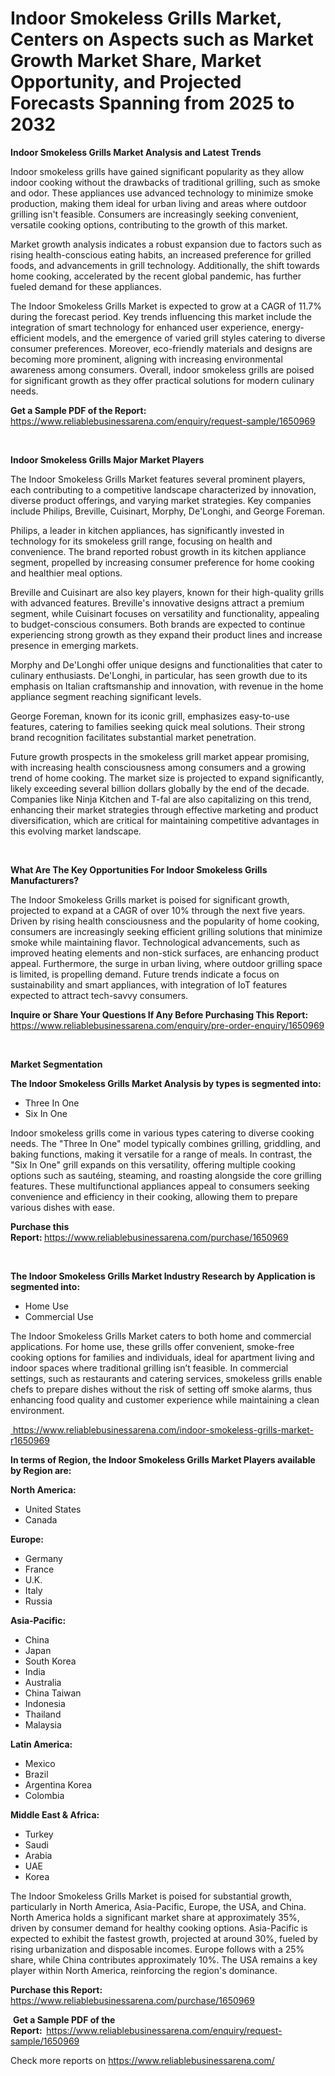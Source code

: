 <p><h1>Indoor Smokeless Grills Market, Centers on Aspects such as Market Growth Market Share, Market Opportunity, and Projected Forecasts Spanning from 2025 to 2032</h1></p><p><strong>Indoor Smokeless Grills Market Analysis and Latest Trends</strong></p>
<p><p>Indoor smokeless grills have gained significant popularity as they allow indoor cooking without the drawbacks of traditional grilling, such as smoke and odor. These appliances use advanced technology to minimize smoke production, making them ideal for urban living and areas where outdoor grilling isn't feasible. Consumers are increasingly seeking convenient, versatile cooking options, contributing to the growth of this market.</p><p>Market growth analysis indicates a robust expansion due to factors such as rising health-conscious eating habits, an increased preference for grilled foods, and advancements in grill technology. Additionally, the shift towards home cooking, accelerated by the recent global pandemic, has further fueled demand for these appliances. </p><p>The Indoor Smokeless Grills Market is expected to grow at a CAGR of 11.7% during the forecast period. Key trends influencing this market include the integration of smart technology for enhanced user experience, energy-efficient models, and the emergence of varied grill styles catering to diverse consumer preferences. Moreover, eco-friendly materials and designs are becoming more prominent, aligning with increasing environmental awareness among consumers. Overall, indoor smokeless grills are poised for significant growth as they offer practical solutions for modern culinary needs.</p></p>
<p><strong>Get a Sample PDF of the Report:&nbsp;</strong> <a href="https://www.reliablebusinessarena.com/enquiry/request-sample/1650969?utm_campaign=2279&utm_medium=2&utm_source=Github&utm_content=ia&utm_term=17022025&utm_id=indoor-smokeless-grills">https://www.reliablebusinessarena.com/enquiry/request-sample/1650969</a></p>
<p>&nbsp;</p>
<p><strong>Indoor Smokeless Grills Major Market Players</strong></p>
<p><p>The Indoor Smokeless Grills Market features several prominent players, each contributing to a competitive landscape characterized by innovation, diverse product offerings, and varying market strategies. Key companies include Philips, Breville, Cuisinart, Morphy, De'Longhi, and George Foreman. </p><p>Philips, a leader in kitchen appliances, has significantly invested in technology for its smokeless grill range, focusing on health and convenience. The brand reported robust growth in its kitchen appliance segment, propelled by increasing consumer preference for home cooking and healthier meal options.</p><p>Breville and Cuisinart are also key players, known for their high-quality grills with advanced features. Breville's innovative designs attract a premium segment, while Cuisinart focuses on versatility and functionality, appealing to budget-conscious consumers. Both brands are expected to continue experiencing strong growth as they expand their product lines and increase presence in emerging markets.</p><p>Morphy and De'Longhi offer unique designs and functionalities that cater to culinary enthusiasts. De'Longhi, in particular, has seen growth due to its emphasis on Italian craftsmanship and innovation, with revenue in the home appliance segment reaching significant levels.</p><p>George Foreman, known for its iconic grill, emphasizes easy-to-use features, catering to families seeking quick meal solutions. Their strong brand recognition facilitates substantial market penetration.</p><p>Future growth prospects in the smokeless grill market appear promising, with increasing health consciousness among consumers and a growing trend of home cooking. The market size is projected to expand significantly, likely exceeding several billion dollars globally by the end of the decade. Companies like Ninja Kitchen and T-fal are also capitalizing on this trend, enhancing their market strategies through effective marketing and product diversification, which are critical for maintaining competitive advantages in this evolving market landscape.</p></p>
<p>&nbsp;</p>
<p><strong>What Are The Key Opportunities For Indoor Smokeless Grills Manufacturers?</strong></p>
<p><p>The Indoor Smokeless Grills market is poised for significant growth, projected to expand at a CAGR of over 10% through the next five years. Driven by rising health consciousness and the popularity of home cooking, consumers are increasingly seeking efficient grilling solutions that minimize smoke while maintaining flavor. Technological advancements, such as improved heating elements and non-stick surfaces, are enhancing product appeal. Furthermore, the surge in urban living, where outdoor grilling space is limited, is propelling demand. Future trends indicate a focus on sustainability and smart appliances, with integration of IoT features expected to attract tech-savvy consumers.</p></p>
<p><strong>Inquire or Share Your Questions If Any Before Purchasing This Report:</strong> <a href="https://www.reliablebusinessarena.com/enquiry/pre-order-enquiry/1650969?utm_campaign=2279&utm_medium=2&utm_source=Github&utm_content=ia&utm_term=17022025&utm_id=indoor-smokeless-grills">https://www.reliablebusinessarena.com/enquiry/pre-order-enquiry/1650969</a></p>
<p>&nbsp;</p>
<p><strong>Market Segmentation</strong></p>
<p><strong>The Indoor Smokeless Grills Market Analysis by types is segmented into:</strong></p>
<p><ul><li>Three In One</li><li>Six In One</li></ul></p>
<p><p>Indoor smokeless grills come in various types catering to diverse cooking needs. The "Three In One" model typically combines grilling, griddling, and baking functions, making it versatile for a range of meals. In contrast, the "Six In One" grill expands on this versatility, offering multiple cooking options such as sautéing, steaming, and roasting alongside the core grilling features. These multifunctional appliances appeal to consumers seeking convenience and efficiency in their cooking, allowing them to prepare various dishes with ease.</p></p>
<p><strong>Purchase this Report:&nbsp;</strong><a href="https://www.reliablebusinessarena.com/purchase/1650969?utm_campaign=2279&utm_medium=2&utm_source=Github&utm_content=ia&utm_term=17022025&utm_id=indoor-smokeless-grills">https://www.reliablebusinessarena.com/purchase/1650969</a></p>
<p>&nbsp;</p>
<p><strong>The Indoor Smokeless Grills Market Industry Research by Application is segmented into:</strong></p>
<p><ul><li>Home Use</li><li>Commercial Use</li></ul></p>
<p><p>The Indoor Smokeless Grills Market caters to both home and commercial applications. For home use, these grills offer convenient, smoke-free cooking options for families and individuals, ideal for apartment living and indoor spaces where traditional grilling isn’t feasible. In commercial settings, such as restaurants and catering services, smokeless grills enable chefs to prepare dishes without the risk of setting off smoke alarms, thus enhancing food quality and customer experience while maintaining a clean environment.</p></p>
<p><a href="https://www.reliablebusinessarena.com/indoor-smokeless-grills-market-r1650969?utm_campaign=2279&utm_medium=2&utm_source=Github&utm_content=ia&utm_term=17022025&utm_id=indoor-smokeless-grills">&nbsp;https://www.reliablebusinessarena.com/indoor-smokeless-grills-market-r1650969</a></p>
<p><strong>In terms of Region, the Indoor Smokeless Grills Market Players available by Region are:</strong></p>
<p>
    <p> <strong> North America: </strong>
        <ul>
            <li>United States</li>
            <li>Canada</li>
        </ul>
        </p> 
    <p> <strong> Europe: </strong>
        <ul>
            <li>Germany</li>
            <li>France</li>
            <li>U.K.</li>
            <li>Italy</li>
            <li>Russia</li>
        </ul>
        </p> 
    <p> <strong> Asia-Pacific: </strong>
        <ul>
            <li>China</li>
            <li>Japan</li>
            <li>South Korea</li>
            <li>India</li>
            <li>Australia</li>
            <li>China Taiwan</li>
            <li>Indonesia</li>
            <li>Thailand</li>
            <li>Malaysia</li>
        </ul>
        </p> 
    <p> <strong> Latin America: </strong>
        <ul>
            <li>Mexico</li>
            <li>Brazil</li>
            <li>Argentina Korea</li>
            <li>Colombia</li>
        </ul>
        </p> 
    <p> <strong> Middle East & Africa: </strong>
        <ul>
            <li>Turkey</li>
            <li>Saudi</li>
            <li>Arabia</li>
            <li>UAE</li>
            <li>Korea</li>
        </ul>
    </p>
    </p>
<p><p>The Indoor Smokeless Grills Market is poised for substantial growth, particularly in North America, Asia-Pacific, Europe, the USA, and China. North America holds a significant market share at approximately 35%, driven by consumer demand for healthy cooking options. Asia-Pacific is expected to exhibit the fastest growth, projected at around 30%, fueled by rising urbanization and disposable incomes. Europe follows with a 25% share, while China contributes approximately 10%. The USA remains a key player within North America, reinforcing the region's dominance.</p></p>
<p><strong>Purchase this Report: </strong><a href="https://www.reliablebusinessarena.com/purchase/1650969?utm_campaign=2279&utm_medium=2&utm_source=Github&utm_content=ia&utm_term=17022025&utm_id=indoor-smokeless-grills">https://www.reliablebusinessarena.com/purchase/1650969</a></p>
<p>&nbsp;<strong>Get a Sample PDF of the Report:&nbsp;&nbsp;</strong><a href="https://www.reliablebusinessarena.com/enquiry/request-sample/1650969?utm_campaign=2279&utm_medium=2&utm_source=Github&utm_content=ia&utm_term=17022025&utm_id=indoor-smokeless-grills">https://www.reliablebusinessarena.com/enquiry/request-sample/1650969</a></p>
<p><strong></strong></p>
<p>Check more reports on <a href="https://www.reliablebusinessarena.com/?utm_campaign=2279&utm_medium=2&utm_source=Github&utm_content=ia&utm_term=17022025&utm_id=indoor-smokeless-grills">https://www.reliablebusinessarena.com/</a></p>